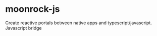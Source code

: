 # moonrock-js
Create reactive portals between native apps and typescript/javascript. Javascript bridge
